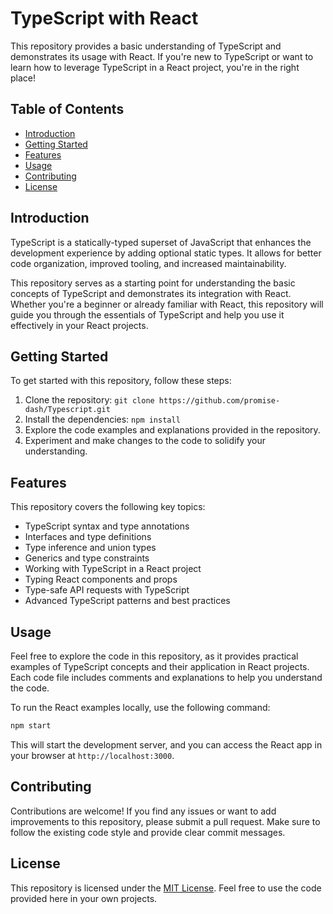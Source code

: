 # TypeScript with React

This repository provides a basic understanding of TypeScript and demonstrates its usage with React. If you're new to TypeScript or want to learn how to leverage TypeScript in a React project, you're in the right place!

## Table of Contents

- [Introduction](#introduction)
- [Getting Started](#getting-started)
- [Features](#features)
- [Usage](#usage)
- [Contributing](#contributing)
- [License](#license)

## Introduction

TypeScript is a statically-typed superset of JavaScript that enhances the development experience by adding optional static types. It allows for better code organization, improved tooling, and increased maintainability.

This repository serves as a starting point for understanding the basic concepts of TypeScript and demonstrates its integration with React. Whether you're a beginner or already familiar with React, this repository will guide you through the essentials of TypeScript and help you use it effectively in your React projects.

## Getting Started

To get started with this repository, follow these steps:

1. Clone the repository: `git clone https://github.com/promise-dash/Typescript.git`
2. Install the dependencies: `npm install`
3. Explore the code examples and explanations provided in the repository.
4. Experiment and make changes to the code to solidify your understanding.

## Features

This repository covers the following key topics:

- TypeScript syntax and type annotations
- Interfaces and type definitions
- Type inference and union types
- Generics and type constraints
- Working with TypeScript in a React project
- Typing React components and props
- Type-safe API requests with TypeScript
- Advanced TypeScript patterns and best practices

## Usage

Feel free to explore the code in this repository, as it provides practical examples of TypeScript concepts and their application in React projects. Each code file includes comments and explanations to help you understand the code.

To run the React examples locally, use the following command:

```bash
npm start
```

This will start the development server, and you can access the React app in your browser at `http://localhost:3000`.

## Contributing

Contributions are welcome! If you find any issues or want to add improvements to this repository, please submit a pull request. Make sure to follow the existing code style and provide clear commit messages.

## License

This repository is licensed under the [MIT License](LICENSE). Feel free to use the code provided here in your own projects.
